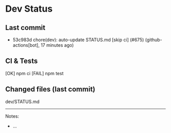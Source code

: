 # Dev Status

## Last commit
- 53c983d chore(dev): auto-update STATUS.md [skip ci] (#675) (github-actions[bot], 17 minutes ago)
## CI & Tests
[OK] npm ci
[FAIL] npm test

## Changed files (last commit)
dev/STATUS.md

---
Notes:
- ...
